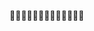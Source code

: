 👀👀👀👀👀👀👀👀👀👀👀👀👀
<!---
- 👋 Hi, I’m @poyopeta
- 👀 I’m interested in ...
- 🌱 I’m currently learning ...
- 💞️ I’m looking to collaborate on ...
- 📫 How to reach me ...
--->

<!---
poyopeta/poyopeta is a ✨ special ✨ repository because its `README.md` (this file) appears on your GitHub profile.
You can click the Preview link to take a look at your changes.
--->
